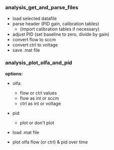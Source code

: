 #
##

### analysis_get_and_parse_files

- load selected datafile
- parse header (PID gain, calibration tables)
	- (import calibration tables if necessary)
- adjust PID (set baseline to zero, divide by gain)
- convert flow to sccm
- convert ctrl to voltage
- save .mat file




### analysis_plot_olfa_and_pid

**options:**
- olfa:
	- flow or ctrl values
	- flow as int or sccm
	- ctrl as int or voltage
- pid:
	- plot or don't plot


- load .mat file
- plot olfa flow (or ctrl) & pid over time